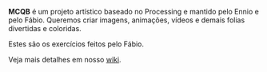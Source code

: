 **MCQB** é um projeto artístico baseado no Processing e mantido pelo Ennio e pelo Fábio. Queremos criar imagens, animações, vídeos e demais folias divertidas e coloridas.

Estes são os exercícios feitos pelo Fábio. 

Veja mais detalhes em nosso [wiki](https://github.com/whysasse/mcqb/wiki). 
